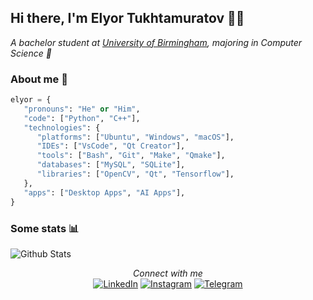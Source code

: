 ## Hi there, I'm Elyor Tukhtamuratov 👨‍💻
<p><em>A bachelor student at <a href="https://www.birmingham.ac.uk/index.aspx">University of Birmingham</a>, majoring in Computer Science 🙂
</em></p>

### About me 👤
```python
elyor = {
   "pronouns": "He" or "Him",
   "code": ["Python", "C++"],
   "technologies": {
      "platforms": ["Ubuntu", "Windows", "macOS"],
      "IDEs": ["VsCode", "Qt Creator"],
      "tools": ["Bash", "Git", "Make", "Qmake"],
      "databases": ["MySQL", "SQLite"],
      "libraries": ["OpenCV", "Qt", "Tensorflow"],
   },
   "apps": ["Desktop Apps", "AI Apps"],
}
```

### Some stats 📊
![Github Stats](https://github-readme-stats.vercel.app/api?username=elyor04&show_icons=true&icon_color=79ff97&text_color=9f9f9f&bg_color=151515)

<div align="center">
<i>Connect with me</i><br>
<a href="https://www.linkedin.com/in/elyor-tukhtamuratov" target="_blank"><img src="https://img.shields.io/badge/LinkedIn-blue?&style=flat-square&logo=linkedin&logoColor=white" alt="LinkedIn"></a>
<a href="https://www.instagram.com/elyor_04" target="_blank"><img src="https://img.shields.io/badge/Instagram-red?&style=flat-square&logo=instagram&logoColor=white" alt="Instagram"></a>
<a href="t.me/ogstudent" target="_blank"><img src="https://img.shields.io/badge/Telegram-blue?&style=flat-square&logo=telegram&logoColor=white" alt="Telegram"></a>
